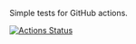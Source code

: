 Simple tests for GitHub actions.

[![Actions Status](https://github.com/thecodingmachine/github-actions-test/workflows/Push/badge.svg)](https://github.com/thecodingmachine/github-actions-test/actions)